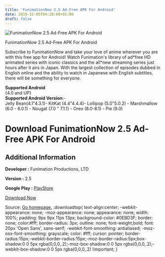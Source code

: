 ```yaml
---
title: 'FunimationNow 2.5 Ad-Free APK For Android'
date: 2019-12-05T04:28:00+01:00
draft: false
---
```


![FunimationNow 2.5 Ad-Free APK For Android](https://i0.wp.com/apkhome.net/wp-content/uploads/2019/12/FunimationNow-2.5-Ad-Free.png "FunimationNow 2.5 Ad-Free APK For Android")

  

FunimationNow 2.5 Ad-Free APK For Android

Subscribe to FunimationNow and take your love of anime wherever you are with this free app for Android! Watch Funimation's library of ad\*free HD animated series with iconic classics and the all\*new streaming series just hours after it airs in Japan. With the largest collection of episodes dubbed in English online and the ability to watch in Japanese with English subtitles, there will be something for everyone.

**Supported Android**  
{4.0 and UP}  
**Supported Android Version**:-  
Jelly Bean(4.1"4.3.1)- KitKat (4.4"4.4.4)- Lollipop (5.0"5.0.2) - Marshmallow (6.0 - 6.0.1) - Nougat (7.0 " 7.1.1) - Oreo (8.0-8.1) - Pie (9.0)

Download FunimationNow 2.5 Ad-Free APK For Android
==================================================

Additional Information
----------------------

**Developer :** Funimation Productions, LTD

**Version :** 2.5

**Google Play :** [PlayStore](https://play.google.com/store/apps/details?id=com.Funimation.FunimationNow)

  

[Download Now](https://store4app.co/post/funimationnow-2-5-ad-free-apk-for-android_1575469188)

  
Source: [Go homepage.](https://store4app.co/post/funimationnow-2-5-ad-free-apk-for-android_1575469188) .downloadtop{ text-align:center; -webkit-appearance: none; -moz-appearance: none; appearance: none; width: 100%; padding: 9px 9px 11px 13px; background-color: #0EBD3F; border: none; color:#fff; border-radius: 3px; outline: none; font-weight;bold; font: 20px 'Open Sans', sans-serif; -webkit-font-smoothing: antialiased; -moz-osx-font-smoothing: grayscale; color: #fff; cursor: pointer; border-radius:15px;-webkit-border-radius:15px;-moz-border-radius:5px;box-shadow:0 0 5px rgba(0,0,0,.2);-moz-box-shadow:0 0 5px rgba(0,0,0,.2);-webkit-box-shadow:0 0 5px rgba(0,0,0,.2) !important; }